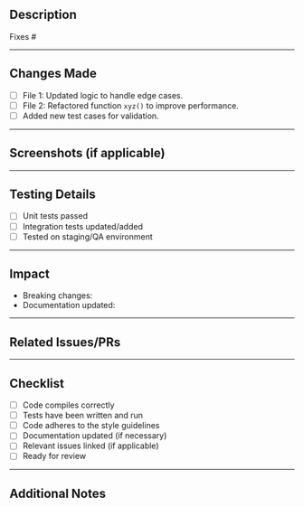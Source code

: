 ## Description

<!-- A clear and concise description of what the PR does. -->
<!-- Include relevant motivation and context. List any dependencies required for this change. -->

Fixes # <!-- Issue number, if applicable -->

---

## Changes Made

<!-- A detailed list of the changes made in the codebase. Be specific about files, functions, or sections of the code that were modified. -->

- [ ] File 1: Updated logic to handle edge cases.
- [ ] File 2: Refactored function `xyz()` to improve performance.
- [ ] Added new test cases for validation.

---

## Screenshots (if applicable)

<!-- If your changes include UI/UX updates, adding screenshots or GIFs will help reviewers understand the impact visually. -->

---

## Testing Details

<!-- Describe the testing that was done to ensure that your changes are working correctly. -->
<!-- Include information about the testing environment, automated tests, or manual steps taken to verify functionality. -->

- [ ] Unit tests passed
- [ ] Integration tests updated/added
- [ ] Tested on staging/QA environment

---

## Impact

<!-- Describe the impact this change will have on the codebase, including any breaking changes or other side effects. -->
<!-- Also mention if any documentation, such as the README or other guides, need to be updated due to this PR. -->

- Breaking changes: <!-- Yes/No -->
- Documentation updated: <!-- Yes/No -->
  
---

## Related Issues/PRs

<!-- List any related issues or pull requests. Use references such as Fixes #XX, Resolves #XX, or See PR #XX -->

---

## Checklist

<!-- Add a checklist of tasks that need to be completed before this PR is merged. -->

- [ ] Code compiles correctly
- [ ] Tests have been written and run
- [ ] Code adheres to the style guidelines
- [ ] Documentation updated (if necessary)
- [ ] Relevant issues linked (if applicable)
- [ ] Ready for review

---

## Additional Notes

<!-- Add any additional information or context here. If this PR is still a work-in-progress, you can note that here, or mention if you're seeking feedback on specific areas. -->


